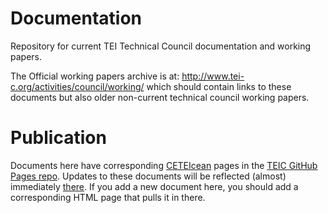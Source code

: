# Documentation
Repository for current TEI Technical Council documentation and working papers. 

The Official working papers archive is at: http://www.tei-c.org/activities/council/working/ which should contain links to these documents but also older non-current technical council working papers.

# Publication
Documents here have corresponding [CETEIcean](https://github.com/TEIC/CETEIcean) pages in the [TEIC GitHub Pages repo](https://github.com/TEIC/teic.github.io). Updates to these documents will be reflected (almost) immediately [there](http://teic.github.io/TCW/). If you add a new document here, you should add a corresponding HTML page that pulls it in there.


